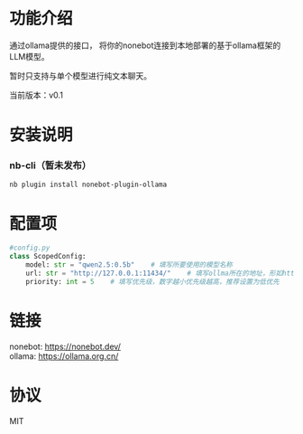 # 功能介绍
通过ollama提供的接口，
将你的nonebot连接到本地部署的基于ollama框架的LLM模型。

暂时只支持与单个模型进行纯文本聊天。

当前版本：v0.1

# 安装说明
### nb-cli（暂未发布）
```shell
nb plugin install nonebot-plugin-ollama
```

# 配置项
```python
#config.py
class ScopedConfig:
    model: str = "qwen2.5:0.5b"    # 填写所要使用的模型名称
    url: str = "http://127.0.0.1:11434/"    # 填写ollma所在的地址，形如http://***/
    priority: int = 5    # 填写优先级，数字越小优先级越高，推荐设置为低优先
```

# 链接
nonebot: https://nonebot.dev/   
ollama: https://ollama.org.cn/

# 协议
MIT